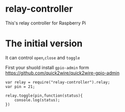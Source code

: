 relay-controller
================

This's relay controller for Raspberry Pi

The initial version
====================

It can control <code>open</code>,<code>close</code> and <code>toggle</code>

First your shuold install <code>gpio-admin</code> form https://github.com/quick2wire/quick2wire-gpio-admin

```
var relay = require("relay-controller").relay;
var pin = 21;

relay.toggle(pin,function(status){
	console.log(status);
})

```  

